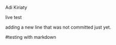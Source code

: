 Adi Kiriaty

live test

adding a new line that was not committed just yet.

#testing with markdown 




